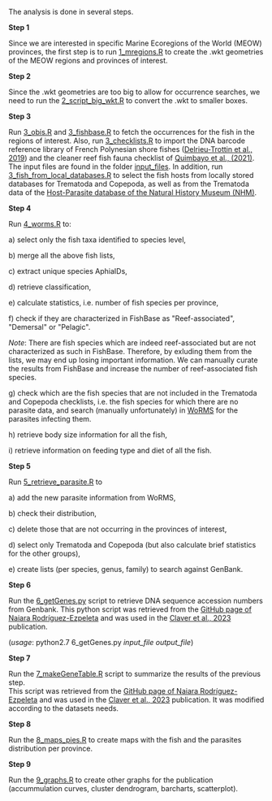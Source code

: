 The analysis is done in several steps. 

**Step 1**

Since we are interested in specific Marine Ecoregions of the World (MEOW) provinces, the first step is to run [1_mregions.R](https://github.com/cpavloud/LabEx_CORAIL/blob/main/scripts/1_mregions.R) to create the .wkt geometries of the MEOW regions and provinces of interest.

**Step 2**

Since the .wkt geometries are too big to allow for occurrence searches, we need to run the [2_script_big_wkt.R](https://github.com/cpavloud/LabEx_CORAIL/blob/main/scripts/2_script_big_wkt.R) to convert the .wkt to smaller boxes. 

**Step 3**

Run [3_obis.R](https://github.com/cpavloud/LabEx_CORAIL/blob/main/scripts/3_obis.R) and [3_fishbase.R](https://github.com/cpavloud/LabEx_CORAIL/blob/main/scripts/3_fishbase.R) to fetch the occurrences for the fish in the regions of interest.
Also, run [3_checklists.R](https://github.com/cpavloud/LabEx_CORAIL/blob/main/scripts/3_checklists.R) to import the DNA barcode reference library of French Polynesian shore fishes ([Delrieu-Trottin et al., 2019](https://doi.org/10.1038/s41597-019-0123-5)) and the cleaner reef fish fauna checklist of [Quimbayo et al., (2021)](https://doi.org/10.1111/jbi.14214). The input files are found in the folder [input_files](https://github.com/cpavloud/LabEx_CORAIL/tree/main/input_files/).
In addition, run [3_fish_from_local_databases.R](https://github.com/cpavloud/LabEx_CORAIL/blob/main/scripts/3_fish_from_local_databases.R) to select the fish hosts from locally stored databases for Trematoda and Copepoda, as well as from the Trematoda data of the [Host-Parasite database of the Natural History Museum (NHM)](https://www.nhm.ac.uk/research-curation/scientific-resources/taxonomy-systematics/host-parasites/database/index.jsp).

**Step 4**

Run [4_worms.R](https://github.com/cpavloud/LabEx_CORAIL/blob/main/scripts/4_worms.R) to:

a) select only the fish taxa identified to species level,

b) merge all the above fish lists,

c) extract unique species AphiaIDs, 

d) retrieve classification,

e) calculate statistics, i.e. number of fish species per province,

f) check if they are characterized in FishBase as "Reef-associated", "Demersal" or "Pelagic".

*Note*: There are fish species which are indeed reef-associated but are not characterized as such in FishBase. Therefore, by exluding them from the lists, we may end up losing important information. We can manually curate the results from FishBase and increase the number of reef-associated fish species. 

g) check which are the fish species that are not included in the Trematoda and Copepoda checklists, i.e. the fish species for which there are no parasite data, and search (manually unfortunately) in [WoRMS](https://www.marinespecies.org/index.php) for the parasites infecting them. 

h) retrieve body size information for all the fish, 

i) retrieve information on feeding type and diet of all the fish. 

**Step 5**

Run [5_retrieve_parasite.R](https://github.com/cpavloud/LabEx_CORAIL/blob/main/scripts/5_retrieve_parasite.R) to 

a) add the new parasite information from WoRMS, 

b) check their distribution, 

c) delete those that are not occurring in the provinces of interest,

d) select only Trematoda and Copepoda (but also calculate brief statistics for the other groups), 

e) create lists (per species, genus, family) to search against GenBank. 

**Step 6**

Run the [6_getGenes.py](https://github.com/cpavloud/LabEx_CORAIL/blob/main/scripts/6_getGenes.py) script to retrieve DNA sequence accession numbers from Genbank. 
This python script was retrieved from the [GitHub page of Naiara Rodríguez-Ezpeleta](https://github.com/rodriguez-ezpeleta/NEA_fish_DB) and was used in the [Claver et al., 2023](https://doi.org/10.1002/edn3.433) publication. 

(*usage*: python2.7 6_getGenes.py *input_file* *output_file*)

**Step 7**

Run the [7_makeGeneTable.R](https://github.com/cpavloud/LabEx_CORAIL/blob/main/scripts/7_makeGeneTable.R) script to summarize the results of the previous step.  
This script was retrieved from the [GitHub page of Naiara Rodríguez-Ezpeleta](https://github.com/rodriguez-ezpeleta/NEA_fish_DB) and was used in the [Claver et al., 2023](https://doi.org/10.1002/edn3.433) publication. It was modified according to the datasets needs. 

**Step 8**

Run the [8_maps_pies.R](https://github.com/cpavloud/LabEx_CORAIL/blob/main/scripts/8_maps_pies.R) to create maps with the fish and the parasites distribution per province. 

**Step 9**

Run the [9_graphs.R](https://github.com/cpavloud/LabEx_CORAIL/blob/main/scripts/9_graphs.R) to create other graphs for the publication (accummulation curves, cluster dendrogram, barcharts, scatterplot).



